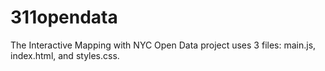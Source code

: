 # 311opendata
The Interactive Mapping with NYC Open Data project uses 3 files: main.js, index.html, and styles.css.
